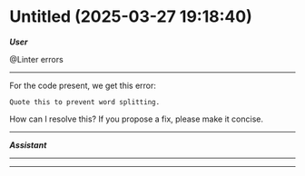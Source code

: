 <!-- Generated by SpecStory -->

# Untitled (2025-03-27 19:18:40)

_**User**_

@Linter errors 

---

For the code present, we get this error:
```
Quote this to prevent word splitting.
```
How can I resolve this? If you propose a fix, please make it concise.

---

_**Assistant**_



---



---

